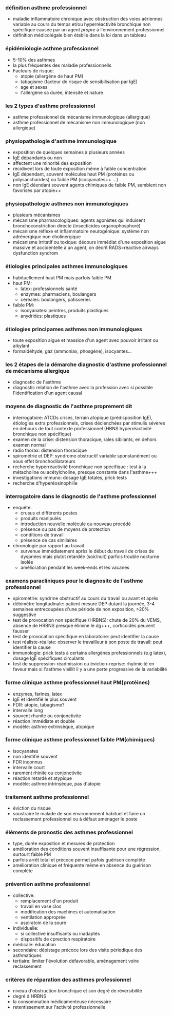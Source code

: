 ### définition asthme professionnel
- maladie inflammatoire chronique avec obstruction des voies aériennes variable au cours du temps et/ou hyperréactivité bronchique non spécifique causée par un agent *propre* à l'environnement professionnel
- définition médicolégale bien établie dans la loi dans un tableau

### épidémiologie asthme professionnel
- 5-10% des asthmes
- la plus fréquentes des maladie professionnells
- Facteurs de risque:
	- atopie (allergène de haut PM)
	- tabagisme (facteur de risque de sensibilisation par IgE)
	- age et sexes
	- l'allergène sa durée, intensité et nature

### les 2 types d'asthme professionnel
- asthme professionnel de mécanisme immunologique (allergique)
- asthme professionnel de mécanisme non immunologique (non allergique)

### physiopathologie d'asthme immunologique
- exposition de quelques semaines à plusieurs années
- IgE dépandants ou non
- affectent une minorité des exposition
- récidivent lors de toute exposition même à faible concentration
- IgE dépendant, souvent molécules haut PM (protéines ou polysaccharides) ou faible PM (isocyanates++ ...)
- non IgE déendant souvent agents chimiques de faible PM, semblent non favorisés par atopie++

### physiopathologie asthmes non immunologiques
- plusieurs mécanismes
- mécanisme pharmacologiques: agents agonistes qui induisent bronchoconstriction directe (insecticides organophosphoré)
- mécanisme réflexe et inflammatoire neurogénique: système non adrénergique non cholinergique
- mécanisme irritatif ou toxique: décours immédiat d'une exposition aigue massive et accidentelle à un agent, on décrit RADS=reactive airways dysfunction syndrom

### étiologies principales asthmes immunologiques
- habituellement haut PM mais parfois faible PM
- haut PM:
	- latex: professionnels santé
	- enzymes: pharmaciens, boulangers
	- céréales: boulangers, patisseries
- faible PM:
	- isocyanates: peintres, produits plastiques
	- anydrides: plastiques

### étiologies principames asthmes non immunologiques
- toute exposition aigue et massice d'un agent avec pouvoir irritant ou alkylant
- formaldéhyde, gaz (ammoniax, phosgène), isocyantes...

### les 2 étapes de la démarche diagnostic d'asthme professionnel de mécanisme allergique
- diagnostic de l'asthme
- diagnostic relation de l'asthme avec la profession avec si possible l'identification d'un agent causal

### moyens de diagnostic de l'asthme proprement dit
- interrogatoire: ATCDs crises, terrain atopique (prédisposition IgE), étiologies extra professionnels, crises déclenchées par stimulis sévères en dehours de tout contexte professionnel (HBNS hyperréactivité bronchique non spécifique)
- examen de la crise: distension thoracique, rales sibilants, en dehors examen normal
- radio thorax: distension thoracique
- spirométrie et DEP: syndrome obstructif variable sponstanément ou sous effet bronchodilatateurs
- recherche hyperréactivité bronchique non spécifique : test à la métacholine ou acétylcholine, presque constante dans l'asthme+++
- investigations immuno: dosage IgE totales, prick tests
- recherche d'hyperéosinophilie

### interrogatoire dans le diagnostic de l'asthme professionnel
- enquête:
	- crusus et différents postes
	- produits manipulés
	- introduction nouvelle molécule ou nouveau procédé
	- présence ou pas de moyens de protection
	- conditions de travail
	- présence de cas similaires
- chronologie par rapport au travail
	- survenue immédiatement après le début du travail de crises de dyspnées mais plutot retardée (soir/nuit) parfois trouble nocturne isolée
	- amélioration pendant les week-ends et les vacanes

### examens paracliniques pour le diagnositc de l'asthme professionnel
- spirométrie: syndrme obstructif au cours du travail ou avant et après
- débimètre longitudinale: patient mesure DEP dutant la journée, 3-4 semaines entrecoupées d'une période de non exposition, >20% suggestive 
- test de provocation non spécifique (HRBNS): chute de 20% du VEMS, absence de HRBNS presque élimine le dg+++, corticoides peuvent fausser
- test de provocation spécifique en laboratoire: peut identifier la cause
- test réaliste-réaliste: observer le travailleur à son poste de travail: peut identifier la cause
- immunologie: prick tests à certains allergènes professionnels (e.g latex), dosage IgE spécifiques circulants
- test de suppression-réadmission ou éviction-reprise: rhytmicité en faveur mais si l'asthme vieillit il y a une perte progressive de la variabilité

### forme clinique asthme professionnel haut PM(protéines)
- enzymes, farines, latex
- IgE et identifié le plus souvent
- FDR: atopie, tabagisme?
- intervalle long
- souvent rhunite ou conjonctivite
- réaction immédiate et double
- modèle: asthme extrinsèque, atopique

### forme clinique asthme professionnel faible PM(chimiques)
- isocyanates
- non identifié souvent
- FDR inconnus
- intervalle court
- rarement rhinite ou conjonctivite
- réaction retardé et atypique
- modèle: asthme intrinsèque, pas d'atopie

### traitement asthme professionnel
- éviction du risque
- soustraire le malade de son environnement habituel et faire un reclassement professionnel ou à défaut aménager le poste

### éléments de pronostic des asthmes professionnel
- type, durée exposition et mesures de protection
- amélioration des conditions souvent insuffisante pour une régression, surtourt faible PM
- parfois arrêt total et précoce permet pafois guérison complète
- amélioration clinique et fréquente même en absence du guérison complète

### prévention asthme professionnel
- collective:
	- remplacement d'un produit 
	- travail en vase clos
	- modification des machines et automatisation
	- ventilation approprée
	- aspiratoin de la soure
- individuelle:
	- si collective insuffisants ou inadaptés
	- dispositifs de cprection respiratoire
- médicale: éducation
- secondaire: dépistage précoce lors des visite périodique des asthmatiques
- tertiaire: limiter l'évolution défavorable, aménagement voire reclassement

### critères de réparation des asthmes professionnel
- niveau d'obstruction bronchique et son degré de réversibilité
- degré d'HRBNS
- la consommation médicamenteuse nécessaire
- retentissement sur l'activité professionnelle